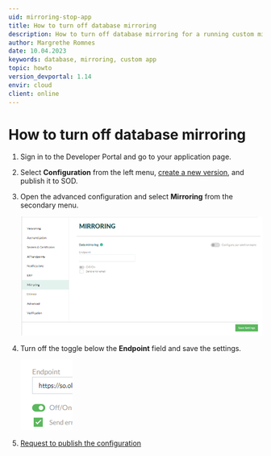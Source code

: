 ```yaml
---
uid: mirroring-stop-app
title: How to turn off database mirroring
description: How to turn off database mirroring for a running custom mirror app
author: Margrethe Romnes
date: 10.04.2023
keywords: database, mirroring, custom app
topic: howto
version_devportal: 1.14
envir: cloud
client: online
---
```


# How to turn off database mirroring

1. Sign in to the Developer Portal and go to your application page.

1. Select **Configuration** from the left menu, [create a new version][2], and publish it to SOD.

1. Open the advanced configuration and select **Mirroring** from the secondary menu.

    ![Database mirroring configuration for application -screenshot][img1]

1. Turn off the toggle below the **Endpoint** field and save the settings.

    ![Database mirroring toggle -screenshot][img2]

1. [Request to publish the configuration][1]

<!-- Referenced links -->
[1]: ../create-app/request-to-publish.md
[2]: ../create-app/versioning.md

<!-- Referenced images -->
[img1]: ../create-app/config/media/mirror-config.png
[img2]: media/endpoint-toggle.png
